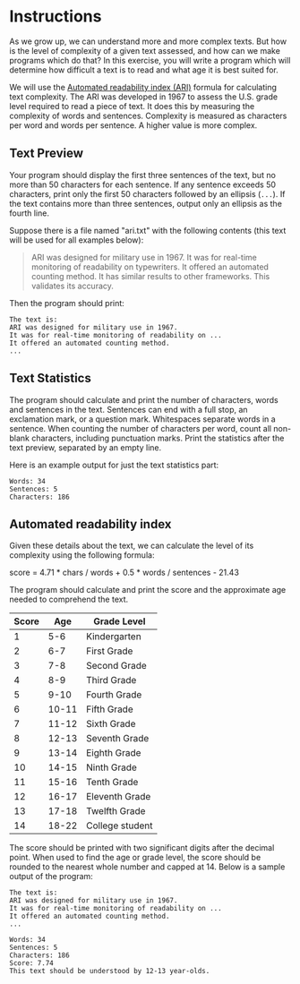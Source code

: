 # Instructions

As we grow up, we can understand more and more complex texts. 
But how is the level of complexity of a given text assessed, 
and how can we make programs which do that? In this exercise, 
you will write a program which will determine how difficult a 
text is to read and what age it is best suited for.

We will use the [Automated readability index (ARI)][wiki] formula 
for calculating text complexity. The ARI was developed in 1967 
to assess the U.S. grade level required to read a piece of text. 
It does this by measuring the complexity of words and sentences. 
Complexity is measured as characters per word and words per sentence. 
A higher value is more complex.

## Text Preview

Your program should display the first three sentences of the text, but no more than 50 characters for each sentence.
If any sentence exceeds 50 characters, print only the first 50 characters followed by an ellipsis (`...`).
If the text contains more than three sentences, output only an ellipsis as the fourth line.

Suppose there is a file named "ari.txt" with the following contents (this text will be used for all examples below):

> ARI was designed for military use in 1967. It was for real-time 
> monitoring of readability on typewriters. It offered an automated 
> counting method. It has similar results to other frameworks.
> This validates its accuracy.

Then the program should print:

```text
The text is:
ARI was designed for military use in 1967.
It was for real-time monitoring of readability on ...
It offered an automated counting method.
...
```

## Text Statistics

The program should calculate and print the number of characters, words
and sentences in the text. Sentences can end with a full stop, 
an exclamation mark, or a question mark. 
Whitespaces separate words in a sentence. 
When counting the number of characters per word, count all non-blank 
characters, including punctuation marks. Print the statistics after 
the text preview, separated by an empty line.

Here is an example output for just the text statistics part:

```text
Words: 34
Sentences: 5
Characters: 186
```

## Automated readability index

Given these details about the text, we can calculate 
the level of its complexity using the following formula:

score = 4.71 * chars / words + 0.5 * words / sentences - 21.43

The program should calculate and print the score and the approximate age needed to comprehend the text. 

| Score | Age	  | Grade Level     |
|-------|-------|-----------------|
| 1     | 5-6   | Kindergarten    |
| 2     | 6-7   | First Grade     |
| 3     | 7-8   | Second Grade    |
| 4     | 8-9   | Third Grade     |
| 5     | 9-10  | Fourth Grade    |
| 6     | 10-11 | Fifth Grade     |
| 7     | 11-12 | Sixth Grade     |
| 8     | 12-13 | Seventh Grade   |
| 9     | 13-14 | Eighth Grade    |
| 10    | 14-15 | Ninth Grade     |
| 11    | 15-16 | Tenth Grade     |
| 12    | 16-17 | Eleventh Grade  |
| 13    | 17-18 | Twelfth Grade   |
| 14    | 18-22 | College student |

The score should be printed with two significant digits after 
the decimal point. When used to find the age or grade level, the score should be rounded
to the nearest whole number and capped at 14. Below is a sample output of 
the program:

```text
The text is:
ARI was designed for military use in 1967.
It was for real-time monitoring of readability on ...
It offered an automated counting method.
...

Words: 34
Sentences: 5
Characters: 186
Score: 7.74
This text should be understood by 12-13 year-olds.
```
[wiki]: https://en.wikipedia.org/wiki/Automated_readability_index
[ARI]: https://readable.com/readability/automated-readability-index/
